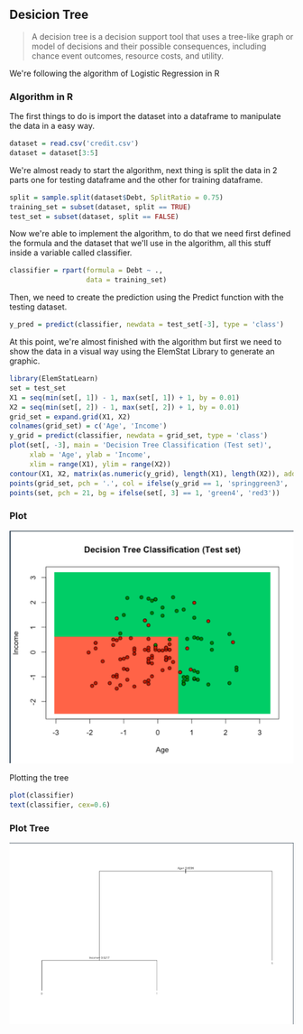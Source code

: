 ## Desicion Tree

> A decision tree is a decision support tool that uses a tree-like graph or model of decisions and their possible consequences, including chance event outcomes, resource costs, and utility.

We're following the algorithm of Logistic Regression in R

### Algorithm in R

The first things to do is import the dataset into a dataframe to manipulate the data in a easy way.

```r
dataset = read.csv('credit.csv')
dataset = dataset[3:5]
```

We're almost ready to start the algorithm, next thing is split the data in 2 parts one for testing dataframe and the other for training dataframe.

```r
split = sample.split(dataset$Debt, SplitRatio = 0.75)
training_set = subset(dataset, split == TRUE)
test_set = subset(dataset, split == FALSE)
```

Now we're able to implement the algorithm, to do that we need first defined the formula and the dataset that we'll use in the algorithm, all this stuff inside a variable called classifier.

```r
classifier = rpart(formula = Debt ~ .,
                   data = training_set)
```

Then, we need to create the prediction using the Predict function with the testing dataset.

```r
y_pred = predict(classifier, newdata = test_set[-3], type = 'class')
```

At this point, we're almost finished with the algorithm but first we need to show the data in a visual way using the ElemStat Library to generate an graphic.

```r
library(ElemStatLearn)
set = test_set
X1 = seq(min(set[, 1]) - 1, max(set[, 1]) + 1, by = 0.01)
X2 = seq(min(set[, 2]) - 1, max(set[, 2]) + 1, by = 0.01)
grid_set = expand.grid(X1, X2)
colnames(grid_set) = c('Age', 'Income')
y_grid = predict(classifier, newdata = grid_set, type = 'class')
plot(set[, -3], main = 'Decision Tree Classification (Test set)',
     xlab = 'Age', ylab = 'Income',
     xlim = range(X1), ylim = range(X2))
contour(X1, X2, matrix(as.numeric(y_grid), length(X1), length(X2)), add = TRUE)
points(grid_set, pch = '.', col = ifelse(y_grid == 1, 'springgreen3', 'tomato'))
points(set, pch = 21, bg = ifelse(set[, 3] == 1, 'green4', 'red3'))
```

### Plot

![SVM](results2.png)

Plotting the tree

```r
plot(classifier)
text(classifier, cex=0.6)
```

### Plot Tree

![SVM](results1.png)
